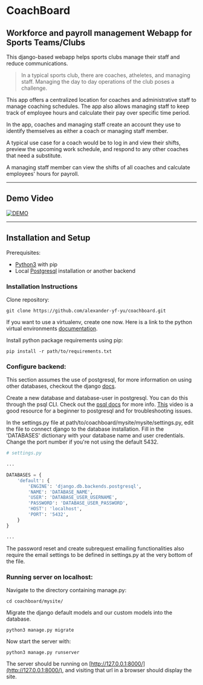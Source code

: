 # CoachBoard

## Workforce and payroll management Webapp for Sports Teams/Clubs

This django-based webapp helps sports clubs manage their staff and reduce communications. 

> In a typical sports club, there are coaches, atheletes, and managing staff. Managing the day to day operations of the club poses a challenge. 

This app offers a centralized location for coaches and administrative staff to manage coaching schedules. The app also allows managing staff to keep track of employee hours and calculate their pay over specific time period.

In the app, coaches and managing staff create an account they use to identify themselves as either a coach or managing staff member.

A typical use case for a coach would be to log in and view their shifts, preview the upcoming work schedule, and respond to any other coaches that need a substitute.

A managing staff member can view the shifts of all coaches and calculate employees' hours for payroll. 
___

## Demo Video

[![DEMO](http://img.youtube.com/vi/S_uITy0Y_aQ/0.jpg)](https://www.youtube.com/watch?v=S_uITy0Y_aQ "Demo")

___
## Installation and Setup

Prerequisites:

+ [Python3](https://www.python.org/downloads/release/python-377/) with pip
+ Local [Postgresql](https://www.postgresql.org/download/) installation or another backend


### Installation Instructions

Clone repository:

    git clone https://github.com/alexander-yf-yu/coachboard.git

If you want to use a virtualenv, create one now. Here is a link to the python virtual environments [documentation](http://dev.nodeca.com).

Install python package requirements using pip:
    
    pip install -r path/to/requirements.txt

### Configure backend:
This section assumes the use of postgresql, for more information on using other databases, checkout the django [docs](https://docs.djangoproject.com/en/3.0/ref/settings/#std:setting-DATABASES).

Create a new database and database-user in postgresql. You can do this through the psql CLI. Check out the [psql docs](https://www.postgresql.org/docs/12/app-psql.html) for more info. [This](https://www.youtube.com/watch?v=qw--VYLpxG4) video is a good resource for a beginner to postgresql and for troubleshooting issues.

In the settings.py file at path/to/coachboard/mysite/mysite/settings.py, edit the file to connect django to the database installation. Fill in the 'DATABASES' dictionary with your database name and user credentials. Change the port number if you're not using the default 5432.


```python
# settings.py

...

DATABASES = {
    'default': {
        'ENGINE': 'django.db.backends.postgresql',
        'NAME': 'DATABASE_NAME',
        'USER': 'DATABASE_USER_USERNAME',
        'PASSWORD': 'DATABASE_USER_PASSWORD',
        'HOST': 'localhost',
        'PORT': '5432',
    }
}

...
```

The password reset and create subrequest emailing functionalities also require the email settings to be defined in settings.py at the very bottom of the file. 


### Running server on localhost:

Navigate to the directory containing manage.py:

    cd coachboard/mysite/

Migrate the django default models and our custom models into the database.

    python3 manage.py migrate

Now start the server with:

    python3 manage.py runserver

The server should be running on [http://127.0.0.1:8000/](http://127.0.0.1:8000/), and visiting that url in a browser should display the site.






